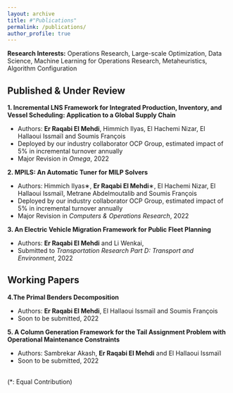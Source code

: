 ```yaml
---
layout: archive
title: #"Publications"
permalink: /publications/
author_profile: true
---
```


**Research Interests:** Operations Research, Large-scale Optimization, Data Science, Machine Learning for Operations Research, Metaheuristics, Algorithm Configuration

Published & Under Review
------

**1. Incremental LNS Framework for Integrated Production, Inventory, and Vessel Scheduling: Application to a Global Supply Chain**
 - Authors: **Er Raqabi El Mehdi**, Himmich Ilyas, El Hachemi Nizar, El Hallaoui Issmaïl and Soumis François
 - Deployed by our industry collaborator OCP Group, estimated impact of 5% in incremental turnover annually
 - Major Revision in *Omega*, 2022

**2. MPILS: An Automatic Tuner for MILP Solvers** 
 - Authors: Himmich Ilyas∗, **Er Raqabi El Mehdi**∗, El Hachemi Nizar, El Hallaoui Issmaïl, Metrane Abdelmoutalib and Soumis François
 - Deployed by our industry collaborator OCP Group, estimated impact of 5% in incremental turnover annually
 - Major Revision in *Computers & Operations Research*, 2022


**3. An Electric Vehicle Migration Framework for Public Fleet Planning**
 - Authors: **Er Raqabi El Mehdi** and Li Wenkai, 
 - Submitted to *Transportation Research Part D: Transport and Environment*, 2022

Working Papers
------
**4.The Primal Benders Decomposition** 
 - Authors: **Er Raqabi El Mehdi**, El Hallaoui Issmaïl and Soumis François
 - Soon to be submitted, 2022

**5. A Column Generation Framework for the Tail Assignment Problem with Operational Maintenance Constraints**
 - Authors: Sambrekar Akash, **Er Raqabi El Mehdi** and El Hallaoui Issmaïl 
 - Soon to be submitted, 2022

<br>
(*: Equal Contribution)